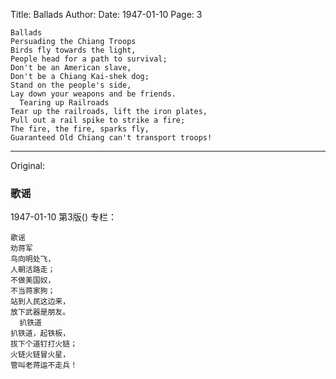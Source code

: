 Title: Ballads
Author:
Date: 1947-01-10
Page: 3

    Ballads
    Persuading the Chiang Troops
    Birds fly towards the light,
    People head for a path to survival;
    Don't be an American slave,
    Don't be a Chiang Kai-shek dog;
    Stand on the people's side,
    Lay down your weapons and be friends.
      Tearing up Railroads
    Tear up the railroads, lift the iron plates,
    Pull out a rail spike to strike a fire;
    The fire, the fire, sparks fly,
    Guaranteed Old Chiang can't transport troops!



<hr /> 

Original: 


### 歌谣

1947-01-10
第3版()
专栏：

    歌谣
    劝蒋军
    鸟向明处飞，
    人朝活路走；
    不做美国奴，
    不当蒋家狗；
    站到人民这边来，
    放下武器是朋友。
      扒铁道
    扒铁道，起铁板，
    拔下个道钉打火链；
    火链火链冒火星，
    管叫老蒋运不走兵！
